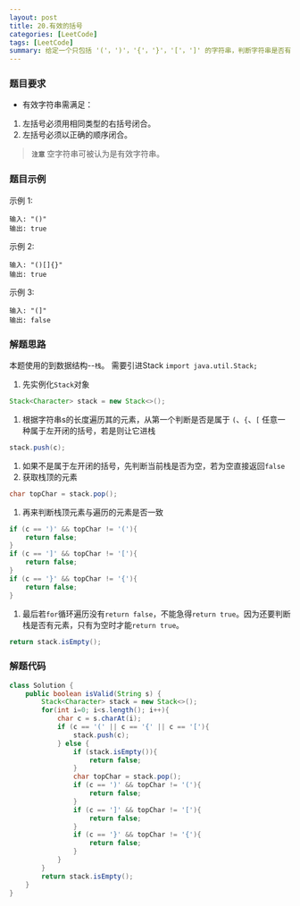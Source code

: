 ```yaml
---
layout: post
title: 20.有效的括号
categories: [LeetCode]
tags: [LeetCode]
summary: 给定一个只包括 '('，')'，'{'，'}'，'['，']' 的字符串，判断字符串是否有效。
---
```


### 题目要求
- 有效字符串需满足：
1. 左括号必须用相同类型的右括号闭合。
1. 左括号必须以正确的顺序闭合。

> **`注意`** 空字符串可被认为是有效字符串。

### 题目示例
示例 1:
```
输入: "()"
输出: true
```

示例 2:
```
输入: "()[]{}"
输出: true
```

示例 3:
```
输入: "(]"
输出: false
```

### 解题思路
本题使用的到数据结构--`栈`。
需要引进Stack `import java.util.Stack;`
1. 先实例化`Stack`对象
```java
Stack<Character> stack = new Stack<>();
```
1. 根据字符串s的长度遍历其的元素，从第一个判断是否是属于 `(`、`{`、`[` 任意一种属于左开闭的括号，若是则让它进栈
```java
stack.push(c);
```
1. 如果不是属于左开闭的括号，先判断当前栈是否为空，若为空直接返回`false`
1. 获取栈顶的元素
```java
char topChar = stack.pop();
```
1. 再来判断栈顶元素与遍历的元素是否一致
```java
if (c == ')' && topChar != '('){
    return false;
}
if (c == ']' && topChar != '['){
    return false;
}
if (c == '}' && topChar != '{'){
    return false;
}
```
1. 最后若`for`循环遍历没有`return false`，不能急得`return true`。因为还要判断栈是否有元素，只有为空时才能`return true`。
```java
return stack.isEmpty();
```


### 解题代码
```java
class Solution {
    public boolean isValid(String s) {
        Stack<Character> stack = new Stack<>();
        for(int i=0; i<s.length(); i++){
            char c = s.charAt(i);
            if (c == '(' || c == '{' || c == '['){
                stack.push(c);
            } else {
                if (stack.isEmpty()){
                    return false;
                }
                char topChar = stack.pop();
                if (c == ')' && topChar != '('){
                    return false;
                }
                if (c == ']' && topChar != '['){
                    return false;
                }
                if (c == '}' && topChar != '{'){
                    return false;
                }
            }
        }
        return stack.isEmpty();
    }
}
```